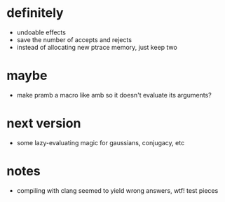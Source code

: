 # definitely #
* undoable effects
* save the number of accepts and rejects
* instead of allocating new ptrace memory, just keep two

# maybe #
* make pramb a macro like amb so it doesn't evaluate its arguments?

# next version #
* some lazy-evaluating magic for gaussians, conjugacy, etc

# notes #
* compiling with clang seemed to yield wrong answers, wtf! test pieces
